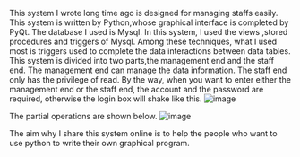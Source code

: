 This system I wrote long time ago is designed for managing staffs easily. This system is written by Python,whose graphical interface is completed by PyQt. The database I used is Mysql. In this system, I used the views ,stored procedures and triggers of Mysql. Among  these techniques, what I used most is triggers used to complete the data 
interactions between data tables.
This system is divided into two parts,the management end and the  staff end. The management end can manage the data information. The staff end only has the privilege of read. By the way, when you want to enter either  the management end or the staff end, the account and the password are required, otherwise the login box will shake like this.
![image](https://github.com/Jacob-Dong/Staff-Management-System/tree/master/pic/1.gif?raw=true)

The partial operations are shown below.
![image](https://github.com/Jacob-Dong/Staff-Management-System/tree/master/pic/2.gif?raw=true)

The aim why I share this system online is to help the people who want to use python to write their own graphical program.

